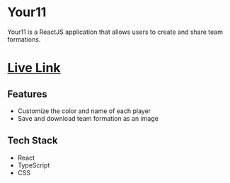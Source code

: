 # Your11

Your11 is a ReactJS application that allows users to create and share team formations.

# [Live Link](https://josevitoroliveira.github.io/your11/)

## Features

- Customize the color and name of each player
- Save and download team formation as an image

## Tech Stack

- React
- TypeScript
- CSS

